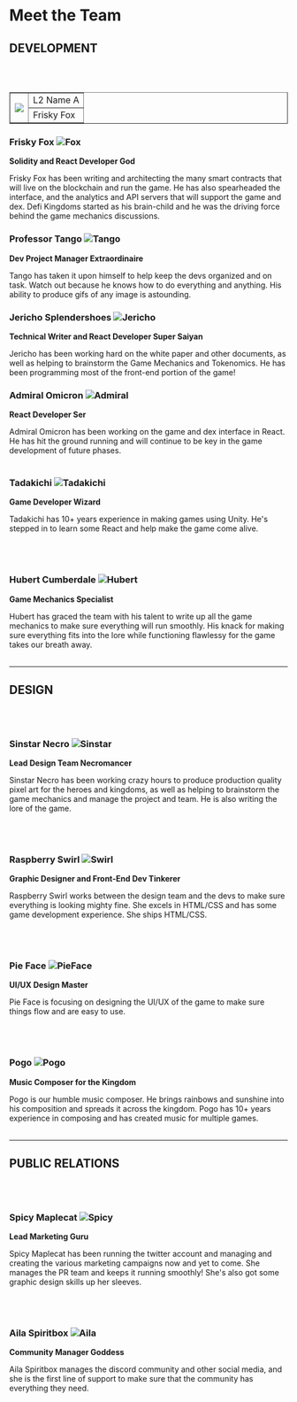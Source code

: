 # Meet the Team

## DEVELOPMENT
<br /><br />
<table border="none">
    <tbody>
        <tr>
            <td rowspan=2><img src="https://dfk-hv.b-cdn.net/website-media/images/fox-100.gif"></td>
            <td>L2 Name A</td>
        </tr>
        <tr>
            <td>Frisky Fox</td>
        </tr>
    </tbody>
</table>

### <a name="head1">Frisky Fox</a> ![Fox](https://dfk-hv.b-cdn.net/website-media/images/fox-100.gif)
**Solidity and React Developer God**

Frisky Fox has been writing and architecting the many smart contracts that will live on the blockchain and run the game. He has also spearheaded the interface, and the analytics and API servers that will support the game and dex. Defi Kingdoms started as his brain-child and he was the driving force behind the game mechanics discussions.


### Professor Tango ![Tango](https://dfk-hv.b-cdn.net/website-media/images/tango-100.gif)
**Dev Project Manager Extraordinaire**

Tango has taken it upon himself to help keep the devs organized and on task. Watch out because he knows how to do everything and anything. His ability to produce gifs of any image is astounding.


### Jericho Splendershoes ![Jericho](https://dfk-hv.b-cdn.net/website-media/images/jericho-100.png)
**Technical Writer and React Developer Super Saiyan**

Jericho has been working hard on the white paper and other documents, as well as helping to brainstorm the Game Mechanics and Tokenomics. He has been programming most of the front-end portion of the game!


### Admiral Omicron ![Admiral](https://dfk-hv.b-cdn.net/website-media/images/admiral-100.gif)
**React Developer Ser**

Admiral Omicron has been working on the game and dex interface in React. He has hit the ground running and will continue to be key in the game development of future phases.
<br /><br />


### Tadakichi ![Tadakichi](https://dfk-hv.b-cdn.net/website-media/images/tadakichi-100.gif)
**Game Developer Wizard**

Tadakichi has 10+ years experience in making games using Unity. He's stepped in to learn some React and help make the game come alive.
<br /><br /><br /><br />


### Hubert Cumberdale ![Hubert](https://dfk-hv.b-cdn.net/website-media/images/hubert-100.gif)
**Game Mechanics Specialist**

Hubert has graced the team with his talent to write up all the game mechanics to make sure everything will run smoothly. His knack for making sure everything fits into the lore while functioning flawlessy for the game takes our breath away.
<br /><br />

---

## DESIGN
<br /><br />


### Sinstar Necro ![Sinstar](https://dfk-hv.b-cdn.net/website-media/images/sinstar-100.gif)
**Lead Design Team Necromancer**

Sinstar Necro has been working crazy hours to produce production quality pixel art for the heroes and kingdoms, as well as helping to brainstorm the game mechanics and manage the project and team. He is also writing the lore of the game.
<br /><br /><br /><br />


### Raspberry Swirl ![Swirl](https://dfk-hv.b-cdn.net/website-media/images/raspberry2.gif)
**Graphic Designer and Front-End Dev Tinkerer**

Raspberry Swirl works between the design team and the devs to make sure everything is looking mighty fine. She excels in HTML/CSS and has some game development experience. She ships HTML/CSS.
<br /><br /><br /><br />


### Pie Face ![PieFace](https://dfk-hv.b-cdn.net/website-media/images/pie-face-100.png)
**UI/UX Design Master**

Pie Face is focusing on designing the UI/UX of the game to make sure things flow and are easy to use.
<br /><br /><br /><br />


### Pogo ![Pogo](https://dfk-hv.b-cdn.net/website-media/images/pogo-100.gif)
**Music Composer for the Kingdom**

Pogo is our humble music composer. He brings rainbows and sunshine into his composition and spreads it across the kingdom. Pogo has 10+ years experience in composing and has created music for multiple games.
<br /><br />

---


## PUBLIC RELATIONS
<br /><br />


### Spicy Maplecat ![Spicy](https://dfk-hv.b-cdn.net/website-media/images/spicy-maple-cat-100.gif)
**Lead Marketing Guru**

Spicy Maplecat has been running the twitter account and managing and creating the various marketing campaigns now and yet to come. She manages the PR team and keeps it running smoothly! She's also got some graphic design skills up her sleeves.
<br /><br /><br /><br />


### Aila Spiritbox ![Aila](https://dfk-hv.b-cdn.net/website-media/images/aila-100.png)
**Community Manager Goddess**

Aila Spiritbox manages the discord community and other social media, and she is the first line of support to make sure that the community has everything they need.
<br /><br /><br /><br />
